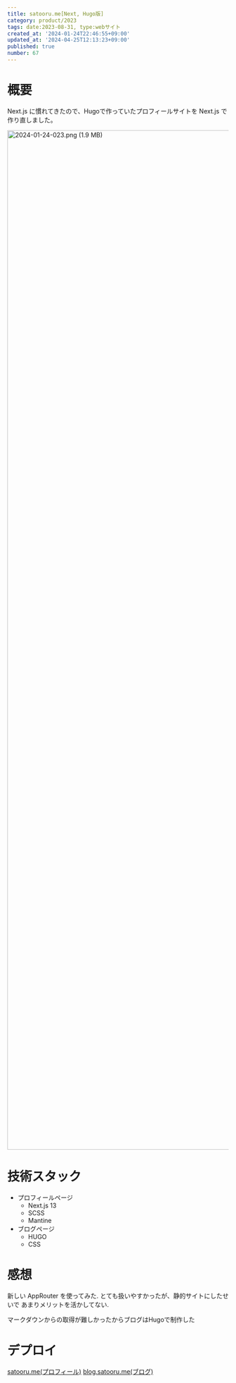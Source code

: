 ```yaml
---
title: satooru.me[Next, Hugo版]
category: product/2023
tags: date:2023-08-31, type:webサイト
created_at: '2024-01-24T22:46:55+09:00'
updated_at: '2024-04-25T12:13:23+09:00'
published: true
number: 67
---
```


# 概要
Next.js に慣れてきたので、Hugoで作っていたプロフィールサイトを Next.js で作り直しました。

<img width="2314" alt="2024-01-24-023.png (1.9 MB)" src="https://img.esa.io/uploads/production/attachments/21347/2024/01/24/148142/7f2ee35d-060f-4351-8d7a-edc18931cdaf.png">

# 技術スタック
- プロフィールページ
    - Next.js 13
     - SCSS
     - Mantine
 - ブログページ
     - HUGO
     - CSS

# 感想
新しい AppRouter を使ってみた.
とても扱いやすかったが、静的サイトにしたせいで
あまりメリットを活かしてない.

マークダウンからの取得が難しかったからブログはHugoで制作した

# デプロイ
[satooru.me(プロフィール)](https://satooru.me)
[blog.satooru.me(ブログ)](https://blog.satooru.me)

